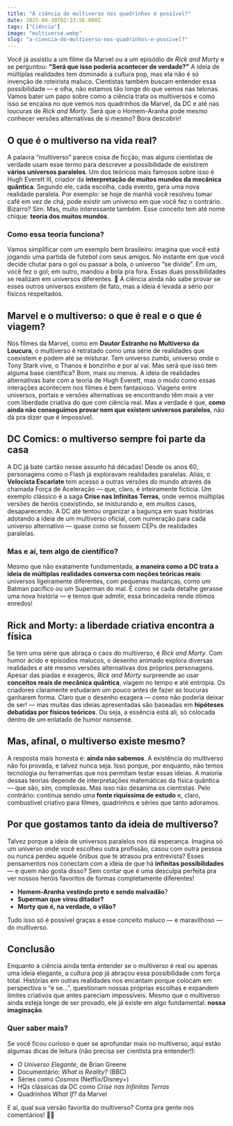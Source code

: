 ```yaml
---
title: "A ciência do multiverso nos quadrinhos é possível?"
date: 2025-04-30T02:33:56.000Z
tags: ["Ciência"]
image: "multiverse.webp"
slug: "a-ciencia-do-multiverso-nos-quadrinhos-e-possivel?"
---
```


Você já assistiu a um filme da Marvel ou a um episódio de *Rick and Morty* e se perguntou: **"Será que isso poderia acontecer de verdade?"** A ideia de múltiplas realidades tem dominado a cultura pop, mas ela não é só invenção de roteirista maluco. Cientistas também buscam entender essa possibilidade — e olha, não estamos tão longe do que vemos nas telonas. Vamos bater um papo sobre como a ciência trata os multiversos e como isso se encaixa no que vemos nos quadrinhos da Marvel, da DC e até nas loucuras de *Rick and Morty*. Será que o Homem-Aranha pode mesmo conhecer versões alternativas de si mesmo? Bora descobrir!

## O que é o multiverso na vida real?

A palavra “multiverso” parece coisa de ficção, mas alguns cientistas de verdade usam esse termo para descrever a possibilidade de existirem **vários universos paralelos**. Um dos teóricos mais famosos sobre isso é Hugh Everett III, criador da **interpretação de muitos mundos da mecânica quântica**. Segundo ele, cada escolha, cada evento, gera uma nova realidade paralela. Por exemplo: se hoje de manhã você resolveu tomar café em vez de chá, pode existir um universo em que você fez o contrário. Bizarro? Sim. Mas, muito interessante também. Esse conceito tem até nome chique: **teoria dos muitos mundos**.

### Como essa teoria funciona?

Vamos simplificar com um exemplo bem brasileiro: imagina que você está jogando uma partida de futebol com seus amigos. No instante em que você decide chutar para o gol ou passar a bola, o universo “se divide”. Em um, você fez o gol; em outro, mandou a bola pra fora. Essas duas possibilidades se realizam em universos diferentes. 🤯 A ciência ainda não sabe provar se esses outros universos existem de fato, mas a ideia é levada a sério por físicos respeitados.

## Marvel e o multiverso: o que é real e o que é viagem?

Nos filmes da Marvel, como em **Doutor Estranho no Multiverso da Loucura**, o multiverso é retratado como uma série de realidades que coexistem e podem até se misturar. Tem universo zumbi, universo onde o Tony Stark vive, o Thanos é bonzinho e por aí vai. Mas será que isso tem alguma base científica? Bom, mais ou menos. A ideia de realidades alternativas bate com a teoria de Hugh Everett, mas o modo como essas interações acontecem nos filmes é bem fantasioso. Viagens entre universos, portais e versões alternativas se encontrando têm mais a ver com liberdade criativa do que com ciência real. Mas a verdade é que, **como ainda não conseguimos provar nem que existem universos paralelos**, não dá pra dizer que é impossível.

## DC Comics: o multiverso sempre foi parte da casa

A DC já bate cartão nesse assunto há décadas! Desde os anos 60, personagens como o Flash já exploravam realidades paralelas. Aliás, o **Velocista Escarlate** tem acesso a outras versões do mundo através da chamada Força de Aceleração — que, claro, é inteiramente fictícia. Um exemplo clássico é a saga **Crise nas Infinitas Terras**, onde vemos múltiplas versões de heróis coexistindo, se misturando e, em muitos casos, desaparecendo. A DC até tentou organizar a bagunça em suas histórias adotando a ideia de um multiverso oficial, com numeração para cada universo alternativo — quase como se fossem CEPs de realidades paralelas.

### Mas e aí, tem algo de científico?

Mesmo que não exatamente fundamentada, **a maneira como a DC trata a ideia de múltiplas realidades conversa com noções teóricas reais**: universos ligeiramente diferentes, com pequenas mudanças, como um Batman pacífico ou um Superman do mal. É como se cada detalhe gerasse uma nova história — e temos que admitir, essa brincadeira rende ótimos enredos!

## Rick and Morty: a liberdade criativa encontra a física

Se tem uma série que abraça o caos do multiverso, é *Rick and Morty*. Com humor ácido e episódios malucos, o desenho animado explora diversas realidades e até mesmo versões alternativas dos próprios personagens. Apesar das piadas e exageros, *Rick and Morty* surpreende ao usar **conceitos reais de mecânica quântica**, viagem no tempo e até entropia. Os criadores claramente estudaram um pouco antes de fazer as loucuras ganharem forma. Claro que o desenho exagera — como não poderia deixar de ser! — mas muitas das ideias apresentadas são baseadas em **hipóteses debatidas por físicos teóricos**. Ou seja, a essência está ali, só colocada dentro de um enlatado de humor nonsense.

## Mas, afinal, o multiverso existe mesmo?

A resposta mais honesta é: **ainda não sabemos**. A existência do multiverso não foi provada, e talvez nunca seja. Isso porque, por enquanto, não temos tecnologia ou ferramentas que nos permitam testar essas ideias. A maioria dessas teorias depende de interpretações matemáticas da física quântica — que são, sim, complexas. Mas isso não desanima os cientistas. Pelo contrário: continua sendo uma **fonte riquíssima de estudo** e, claro, combustível criativo para filmes, quadrinhos e séries que tanto adoramos.

## Por que gostamos tanto da ideia de multiverso?

Talvez porque a ideia de universos paralelos nos dá esperança. Imagina só um universo onde você escolheu outra profissão, casou com outra pessoa ou nunca perdeu aquele ônibus que te atrasou pra entrevista? Esses pensamentos nos conectam com a ideia de que há **infinitas possibilidades** — e quem não gosta disso? Sem contar que é uma desculpa perfeita pra ver nossos heróis favoritos de formas completamente diferentes!

*   **Homem-Aranha vestindo preto e sendo malvadão**?
*   **Superman que virou ditador?**
*   **Morty que é, na verdade, o vilão?**

Tudo isso só é possível graças a esse conceito maluco — e maravilhoso — do multiverso.

## Conclusão

Enquanto a ciência ainda tenta entender se o multiverso é real ou apenas uma ideia elegante, a cultura pop já abraçou essa possibilidade com força total. Histórias em outras realidades nos encantam porque colocam em perspectiva o “e se...”, questionam nossas próprias escolhas e expandem limites criativos que antes pareciam impossíveis. Mesmo que o multiverso ainda esteja longe de ser provado, ele já existe em algo fundamental: **nossa imaginação**.

### Quer saber mais?

Se você ficou curioso e quer se aprofundar mais no multiverso, aqui estão algumas dicas de leitura (não precisa ser cientista pra entender!):

*   *O Universo Elegante*, de Brian Greene
*   Documentário: *What is Reality?* (BBC)
*   Séries como *Cosmos* (Netflix/Disney+)
*   HQs clássicas da DC como *Crise nas Infinitas Terras*
*   Quadrinhos *What If?* da Marvel

E aí, qual sua versão favorita do multiverso? Conta pra gente nos comentários! 🌌👾